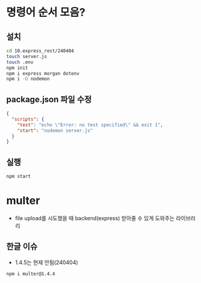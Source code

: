 # 명령어 순서 모음?

## 설치

```bash
cd 10.express_rest/240404
touch server.js
touch .env
npm init
npm i express morgan dotenv
npm i -D nodemon
```

## package.json 파일 수정

```json
{
  "scripts": {
    "test": "echo \"Error: no test specified\" && exit 1",
    "start": "nodemon server.js"
  }
}
```

## 실행

```bash
npm start
```

# multer

- file upload를 시도했을 때 backend(express) 받아줄 수 있게 도와주는 라이브러리

## 한글 이슈

- 1.4.5는 현재 안됨(240404)

```bash
npm i multer@1.4.4
```
